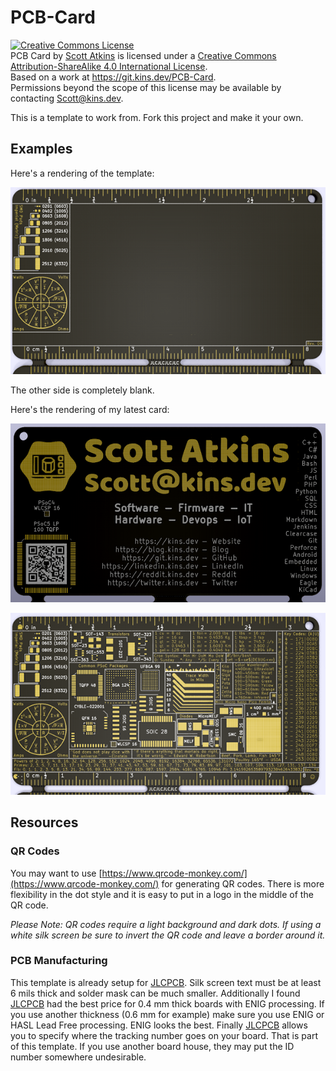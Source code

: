 # PCB-Card

<!-- markdownlint-disable MD033 -->
<!-- markdownlint-disable MD034 -->
<a rel="license" href="http://creativecommons.org/licenses/by-sa/4.0/"><img alt="Creative Commons License" style="border-width:0" src="https://i.creativecommons.org/l/by-sa/4.0/88x31.png" /></a><br /><span xmlns:dct="http://purl.org/dc/terms/" property="dct:title">PCB Card</span> by <a xmlns:cc="http://creativecommons.org/ns#" href="mailto://scott@kins.dev" property="cc:attributionName" rel="cc:attributionURL">Scott Atkins</a> is licensed under a <a rel="license" href="http://creativecommons.org/licenses/by-sa/4.0/">Creative Commons Attribution-ShareAlike 4.0 International License</a>.<br />Based on a work at <a xmlns:dct="http://purl.org/dc/terms/" href="https://git.kins.dev/PCB-Card" rel="dct:source">https://git.kins.dev/PCB-Card</a>.<br />Permissions beyond the scope of this license may be available by contacting <a xmlns:cc="http://creativecommons.org/ns#" href="mailto://scott@kins.dev" rel="cc:morePermissions">Scott@kins.dev</a>.
<!-- markdownlint-enable MD034 -->
<!-- markdownlint-enable MD033 -->

This is a template to work from.  Fork this project and make it your own.

## Examples

Here's a rendering of the template:

![Personal Card *B](assets/card_template_back_00.png)

The other side is completely blank.

Here's the rendering of my latest card:

![Personal Card *B](assets/personal_card_front_sB.png)

![Personal Card *B](assets/personal_card_sB.png)

## Resources

### QR Codes

You may want to use [https://www.qrcode-monkey.com/](https://www.qrcode-monkey.com/) for generating QR codes.  There is more flexibility in the dot style and it is easy to put in a logo in the middle of the QR code.

*Please Note: QR codes require a light background and dark dots.  If using a white silk screen be sure to invert the QR code and leave a border around it.*

### PCB Manufacturing

This template is already setup for [JLCPCB](https://jlcpcb.com/).  Silk screen text must be at least 6 mils thick and solder mask can be much smaller.  Additionally I found [JLCPCB](https://jlcpcb.com/) had the best price for 0.4 mm thick boards with ENIG processing.  If you use another thickness (0.6 mm for example) make sure you use ENIG or HASL Lead Free processing.  ENIG looks the best.  Finally [JLCPCB](https://jlcpcb.com/) allows you to specify where the tracking number goes on your board.  That is part of this template.  If you use another board house, they may put the ID number somewhere undesirable.
